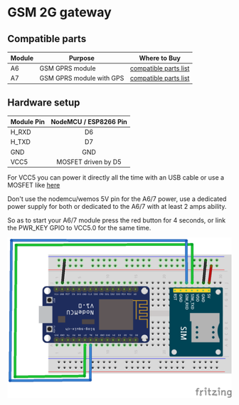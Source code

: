 # GSM 2G gateway
## Compatible parts

|Module|Purpose|Where to Buy|
|-|-|-|
|A6|GSM GPRS module|[compatible parts list](https://compatible.openmqttgateway.com/index.php/parts)|
|A7|GSM GPRS module with GPS|[compatible parts list](https://compatible.openmqttgateway.com/index.php/parts)|

## Hardware setup

|Module Pin|NodeMCU / ESP8266 Pin|
|-|:-:|
|H_RXD|D6|
|H_TXD|D7|
|GND|GND|
|VCC5|MOSFET driven by D5|

For VCC5 you can power it directly all the time with an USB cable or use a MOSFET like [here](https://gitlab.com/stavros/A6-ESP8266-breakout/raw/master/images/schematic.png)

Don't use the nodemcu/wemos 5V pin for the A6/7 power, use a dedicated power supply for both or dedicated to the A6/7 with at least 2 amps ability.

So as to start your A6/7 module press the red button for 4 seconds, or link the PWR_KEY GPIO to VCC5.0 for the same time.

![Addon_2G](../img/OpenMQTTgateway_ESP8266_Addon_2G.png)
